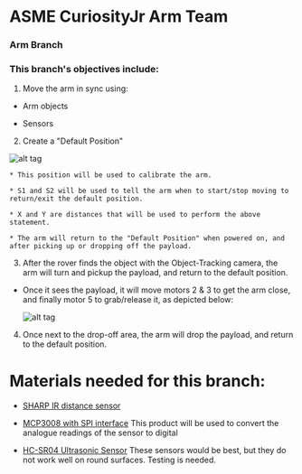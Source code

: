 # ASME CuriosityJr Arm Team

### Arm Branch

### This branch's objectives include:

1. Move the arm in sync using:

 * Arm objects
	
 * Sensors
	
2. Create a "Default Position" 

![alt tag](http://i.imgur.com/JYRuONC.jpg)

	* This position will be used to calibrate the arm.
	
	* S1 and S2 will be used to tell the arm when to start/stop moving to return/exit the default position.
	
	* X and Y are distances that will be used to perform the above statement.
	  
	* The arm will return to the "Default Position" when powered on, and after picking up or dropping off the payload.

3. After the rover finds the object with the Object-Tracking camera, the arm will turn and pickup the payload, and return to the default position.

* Once it sees the payload, it will move motors 2 & 3 to get the arm close, and finally motor 5 to grab/release it, as depicted below:
	
	![alt tag](http://i.imgur.com/y6iTx2m.jpg)

4. Once next to the drop-off area, the arm will drop the payload, and return to the default position.
	
# Materials needed for this branch:

* [SHARP IR distance sensor](https://www.adafruit.com/products/164)

* [MCP3008 with SPI interface](https://www.adafruit.com/products/856) 
	This product will be used to convert the analogue readings of the sensor to digital

* [HC-SR04 Ultrasonic Sensor](http://www.amazon.com/SunFounder-Ultrasonic-Distance-Mega2560-Duemilanove/dp/B00E0NXTJW/ref=sr_1_1?ie=UTF8&qid=1459173388&sr=8-1&keywords=distance+sensor)
	These sensors would be best, but they do not work well on round surfaces. Testing is needed.

	